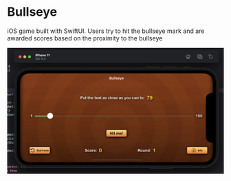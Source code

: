 # Bullseye
iOS game built with SwiftUI. Users try to hit the bullseye mark and are awarded scores based on the proximity to the bullseye

![alt text](https://github.com/tumininucodes/Bullseye/blob/main/Screen%20Shot%202022-07-24%20at%2010.38.23%20AM.png)
